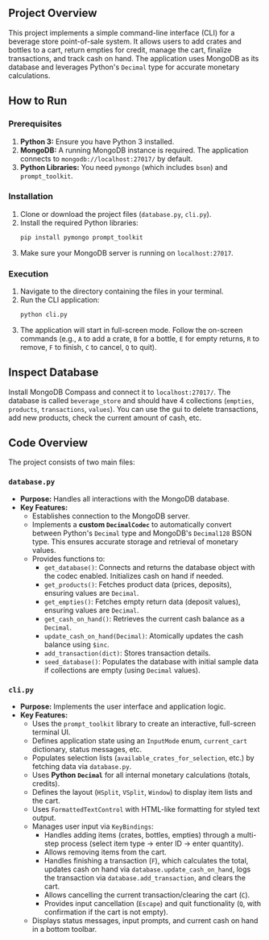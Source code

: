 ## Project Overview

This project implements a simple command-line interface (CLI) for a beverage store point-of-sale system. It allows users to add crates and bottles to a cart, return empties for credit, manage the cart, finalize transactions, and track cash on hand. The application uses MongoDB as its database and leverages Python's `Decimal` type for accurate monetary calculations.

## How to Run

### Prerequisites

1.  **Python 3:** Ensure you have Python 3 installed.
2.  **MongoDB:** A running MongoDB instance is required. The application connects to `mongodb://localhost:27017/` by default.
3.  **Python Libraries:** You need `pymongo` (which includes `bson`) and `prompt_toolkit`.

### Installation

1.  Clone or download the project files (`database.py`, `cli.py`).
2.  Install the required Python libraries:
    ```bash
    pip install pymongo prompt_toolkit
    ```
3.  Make sure your MongoDB server is running on `localhost:27017`.

### Execution

1.  Navigate to the directory containing the files in your terminal.
2.  Run the CLI application:
    ```bash
    python cli.py
    ```
3.  The application will start in full-screen mode. Follow the on-screen commands (e.g., `A` to add a crate, `B` for a bottle, `E` for empty returns, `R` to remove, `F` to finish, `C` to cancel, `Q` to quit).

## Inspect Database

Install MongoDB Compass and connect it to `localhost:27017/`. The database is called `beverage_store` and should have 4 collections (`empties`, `products`, `transactions`, `values`). You can use the gui to delete transactions, add new products, check the current amount of cash, etc.

## Code Overview

The project consists of two main files:

### `database.py`

*   **Purpose:** Handles all interactions with the MongoDB database.
*   **Key Features:**
    *   Establishes connection to the MongoDB server.
    *   Implements a **custom `DecimalCodec`** to automatically convert between Python's `Decimal` type and MongoDB's `Decimal128` BSON type. This ensures accurate storage and retrieval of monetary values.
    *   Provides functions to:
        *   `get_database()`: Connects and returns the database object with the codec enabled. Initializes cash on hand if needed.
        *   `get_products()`: Fetches product data (prices, deposits), ensuring values are `Decimal`.
        *   `get_empties()`: Fetches empty return data (deposit values), ensuring values are `Decimal`.
        *   `get_cash_on_hand()`: Retrieves the current cash balance as a `Decimal`.
        *   `update_cash_on_hand(Decimal)`: Atomically updates the cash balance using `$inc`.
        *   `add_transaction(dict)`: Stores transaction details.
        *   `seed_database()`: Populates the database with initial sample data if collections are empty (using `Decimal` values).

### `cli.py`

*   **Purpose:** Implements the user interface and application logic.
*   **Key Features:**
    *   Uses the `prompt_toolkit` library to create an interactive, full-screen terminal UI.
    *   Defines application state using an `InputMode` enum, `current_cart` dictionary, status messages, etc.
    *   Populates selection lists (`available_crates_for_selection`, etc.) by fetching data via `database.py`.
    *   Uses **Python `Decimal`** for all internal monetary calculations (totals, credits).
    *   Defines the layout (`HSplit`, `VSplit`, `Window`) to display item lists and the cart.
    *   Uses `FormattedTextControl` with HTML-like formatting for styled text output.
    *   Manages user input via `KeyBindings`:
        *   Handles adding items (crates, bottles, empties) through a multi-step process (select item type -> enter ID -> enter quantity).
        *   Allows removing items from the cart.
        *   Handles finishing a transaction (`F`), which calculates the total, updates cash on hand via `database.update_cash_on_hand`, logs the transaction via `database.add_transaction`, and clears the cart.
        *   Allows cancelling the current transaction/clearing the cart (`C`).
        *   Provides input cancellation (`Escape`) and quit functionality (`Q`, with confirmation if the cart is not empty).
    *   Displays status messages, input prompts, and current cash on hand in a bottom toolbar.